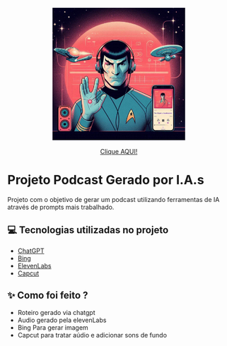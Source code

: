 <p align="center">
<img 
    src="./assets/spock.jpg"
    width="300"
/>
</p>

<div align="center">
 <a href = "https://pizza2u.github.io/AI-Fundamentals-for-Devs/" target="_blank" el="noopener noreferrer">Clique AQUI!</a>
</audio>
</div>



# Projeto Podcast Gerado por I.A.s



Projeto com o objetivo de gerar um podcast utilizando ferramentas de IA através de prompts mais trabalhado.

## 💻 Tecnologias utilizadas no projeto

- [ChatGPT](https://chat.openai.com/) 
- [Bing](https://www.bing.com/images/create)
- [ElevenLabs](https://beta.elevenlabs.io/)
- [Capcut](https://www.capcut.com/pt-br/)

## ✨ Como foi feito ?

- Roteiro gerado via chatgpt
- Audio gerado pela elevenLabs
- Bing Para gerar imagem
- Capcut para tratar aúdio e adicionar sons de fundo

